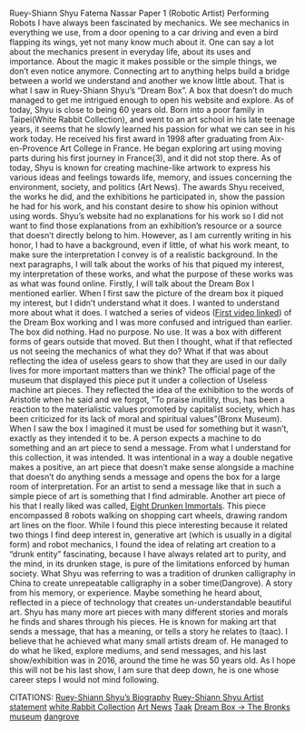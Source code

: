 Ruey-Shiann Shyu
Fatema Nassar
Paper 1 (Robotic Artist)
Performing Robots
	I have always been fascinated by mechanics. We see mechanics in everything we use, from a door opening to a car driving and even a bird flapping its wings, yet not many know much about it. One can say a lot about the mechanics present in everyday life, about its uses and importance. About the magic it makes possible or the simple things, we don’t even notice anymore. Connecting art to anything helps build a bridge between a world we understand and another we know little about. That is what I saw in Ruey-Shiann Shyu’s “Dream Box”. A box that doesn’t do much managed to get me intrigued enough to open his website and explore. 
	As of today, Shyu is close to being 60 years old. Born into a poor family in Taipei(White Rabbit Collection), and went to an art school in his late teenage years, it seems that he slowly learned his passion for what we can see in his work today. He received his first award in 1998 after graduating from Aix-en-Provence Art College in France. He began exploring art using moving parts during his first journey in France(3), and it did not stop there. As of today, Shyu is known for creating machine-like artwork to express his various ideas and feelings towards life, memory, and issues concerning the environment, society, and politics (Art News). The awards Shyu received, the works he did, and the exhibitions he participated in, show the passion he had for his work, and his constant desire to show his opinion without using words. 
  Shyu’s website had no explanations for his work so I did not want to find those explanations from an exhibition’s resource or a source that doesn’t directly belong to him. However, as I am currently writing in his honor, I had to have a background, even if little, of what his work meant, to make sure the interpretation I convey is of a realistic background. In the next paragraphs, I will talk about the works of his that piqued my interest, my interpretation of these works, and what the purpose of these works was as what was found online. 
	Firstly, I will talk about the Dream Box I mentioned earlier. When I first saw the picture of the dream box it piqued my interest, but I didn’t understand what it does. I wanted to understand more about what it does. I watched a series of videos ([First video linked](https://youtu.be/mr4ii2ZHtJg?si=Feh0byNt8wCTSO2y)) of the Dream Box working and I was more confused and intrigued than earlier. The box did nothing. Had no purpose. No use. It was a box with different forms of gears outside that moved. But then I thought, what if that reflected us not seeing the mechanics of what they do? What if that was about reflecting the idea of useless gears to show that they are used in our daily lives for more important matters than we think? The official page of the museum that displayed this piece put it under a collection of Useless machine art pieces. They reflected the idea of the exhibition to the words of Aristotle when he said and we forgot, “To praise inutility, thus, has been a reaction to the materialistic values promoted by capitalist society, which has been criticized for its lack of moral and spiritual values”(Bronx Museum). When I saw the box I imagined it must be used for something but it wasn’t, exactly as they intended it to be. A person expects a machine to do something and an art piece to send a message. From what I understand for this collection, it was intended. It was intentional in a way a double negative makes a positive, an art piece that doesn’t make sense alongside a machine that doesn’t do anything sends a message and opens the box for a large room of interpretation. For an artist to send a message like that in such a simple piece of art is something that I find admirable. 
	Another art piece of his that I really liked was called, [Eight Drunken Immortals](https://www.youtube.com/watch?v=0QnHOSRW9NU). This piece encompassed 8 robots walking on shopping cart wheels, drawing random art lines on the floor. While I found this piece interesting because it related two things I find deep interest in, generative art (which is usually in a digital form) and robot mechanics, I found the idea of relating art creation to a “drunk entity” fascinating, because I have always related art to purity, and the mind, in its drunken stage, is pure of the limitations enforced by human society. What Shyu was referring to was a tradition of drunken calligraphy in China to create unrepeatable calligraphy in a sober time(Dangrove). A story from his memory, or experience. Maybe something he heard about, reflected in a piece of technology that creates un-understandable beautiful art. 
	Shyu has many more art pieces with many different stories and morals he finds and shares through his pieces. He is known for making art that sends a message, that has a meaning, or tells a story he relates to (taac). I believe that he achieved what many small artists dream of. He managed to do what he liked, explore mediums, and send messages, and his last show/exhibition was in 2016, around the time he was 50 years old. As I hope this will not be his last show, I am sure that deep down, he is one whose career steps I would not mind following.


CITATIONS: 
[Ruey-Shiann Shyu’s Biography](https://www.rueyshyu.com/biography/)
[Ruey-Shiann Shyu Artist statement](https://www.rueyshyu.com/)
[white Rabbit Collection](https://whiterabbitcollection.org/artist/shyu-ruey-shiann/)
[Art News](https://www.artnews.com/art-in-america/features/shyu-ruey-shiann-56587/)
[Taak](http://www.taac-us.org/shyurueyshiann/ )
[Dream Box -> The Bronks museum](https://bronxmuseum.org/exhibition/useless-machines-for-dreaming/)
[dangrove](https://explore.dangrove.org/objects/960)
